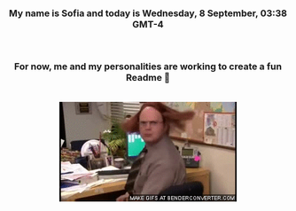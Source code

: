


<div align="center">
<h3 >My name is Sofia and today is Wednesday, 8 September, 03:38 GMT-4</h3><br>
<h3 >For now, me and my personalities are working to create a fun Readme 👋
</h3><br>
<img src='img/dwight.gif' alt='working...'/>
</div>

